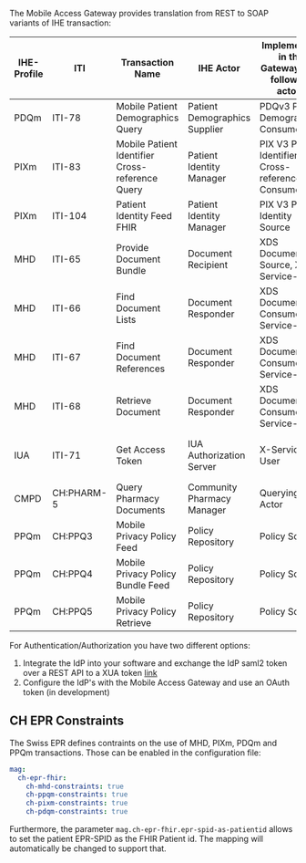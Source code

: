 The Mobile Access Gateway provides translation from REST to SOAP variants of IHE transaction:


| IHE-Profile | ITI        | Transaction Name                                | IHE Actor                     | Implemented in the Gateway with following actors   | Transaction                              |
|-------------|------------|-------------------------------------------------|-------------------------------|----------------------------------------------------|------------------------------------------|
| PDQm        | ITI-78     | Mobile Patient Demographics Query               | Patient Demographics Supplier | PDQv3 Patient Demographics Consumer                | ITI-47                                   |
| PIXm        | ITI-83     | Mobile Patient Identifier Cross-reference Query | Patient Identity Manager      | PIX V3 Patient Identifier Cross-reference Consumer | ITI-45                                   |
| PIXm        | ITI-104    | Patient Identity Feed FHIR                      | Patient Identity Manager      | PIX V3 Patient Identity Source                     | ITI-44                                   |
| MHD         | ITI-65     | Provide Document Bundle                         | Document Recipient            | XDS Document Source, X-Service-User                | ITI-41                                   |
| MHD         | ITI-66     | Find Document Lists                             | Document Responder            | XDS Document Consumer, X-Service-User              | ITI-18                                   |
| MHD         | ITI-67     | Find Document References                        | Document Responder            | XDS Document Consumer, X-Service-User              | ITI-18                                   |
| MHD         | ITI-68     | Retrieve Document                               | Document Responder            | XDS Document Consumer, X-Service-User              | ITI-43                                   |
| IUA         | ITI-71     | Get Access Token                                | IUA Authorization Server      | X-Service-User                                     | Authenticate User / Get X-User Assertion |
| CMPD        | CH:PHARM-5 | Query Pharmacy Documents                        | Community Pharmacy Manager    | Querying Actor                                     | CH:PHARM-1                               |
| PPQm        | CH:PPQ3    | Mobile Privacy Policy Feed                      | Policy Repository             | Policy Source                                      | CH:PPQ1 / CH:PPQ2                        |
| PPQm        | CH:PPQ4    | Mobile Privacy Policy Bundle Feed               | Policy Repository             | Policy Source                                      | CH:PPQ1 / CH:PPQ2                        |
| PPQm        | CH:PPQ5    | Mobile Privacy Policy Retrieve                  | Policy Repository             | Policy Source                                      | CH:PPQ2                                  |

For Authentication/Authorization you have two different options:

1. Integrate the IdP into your software and exchange the IdP saml2 token over a REST API to a XUA token [link](/integration-primary-system/)
2. Configure the IdP's with the Mobile Access Gateway and use an OAuth token (in development)

## CH EPR Constraints

The Swiss EPR defines contraints on the use of MHD, PIXm, PDQm and PPQm transactions. Those can be enabled in the 
configuration file:
```yml
mag:
  ch-epr-fhir:
    ch-mhd-constraints: true
    ch-ppqm-constraints: true
    ch-pixm-constraints: true
    ch-pdqm-constraints: true
```

Furthermore, the parameter `mag.ch-epr-fhir.epr-spid-as-patientid` allows to set the patient EPR-SPID as the FHIR 
Patient id. The mapping will automatically be changed to support that.